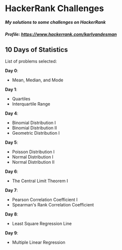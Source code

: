 # HackerRank Challenges
##### My solutions to some challenges on HackerRank
##### Profile: https://www.hackerrank.com/karlvandesman

## 10 Days of Statistics
List of problems selected: 

**Day 0**: 
- Mean, Median, and Mode

**Day 1**: 
- Quartiles
- Interquartile Range

**Day 4**:
- Binomial Distribution I
- Binomial Distribution II
- Geometric Distribution I

**Day 5**: 
- Poisson Distribution I
- Normal Distribution I
- Normal Distribution II

**Day 6**:	
- The Central Limit Theorem I

**Day 7**:	
- Pearson Correlation Coefficient I
- Spearman's Rank Correlation Coefficient

**Day 8**:
- Least Square Regression Line

**Day 9**:
- Multiple Linear Regression
